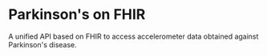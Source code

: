 # Parkinson's on FHIR
A unified API based on FHIR to access accelerometer data obtained against Parkinson's disease. 